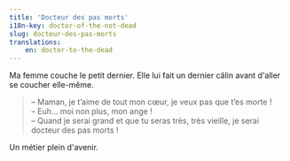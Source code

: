 ```yaml
---
title: 'Docteur des pas morts'
i18n-key: doctor-of-the-not-dead
slug: docteur-des-pas-morts
translations:
    en: doctor-to-the-dead
---
```


Ma femme couche le petit dernier. Elle lui fait un dernier câlin avant d'aller
se coucher elle-même.

<!-- more -->

> – Maman, je t’aime de tout mon cœur, je veux pas que t’es morte !  
> – Euh… moi non plus, mon ange !  
> – Quand je serai grand et que tu seras très, très vieille, je serai docteur
> des pas morts !

Un métier plein d'avenir.
